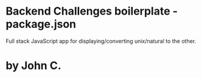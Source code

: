 # Backend Challenges boilerplate - package.json

Full stack JavaScript app for displaying/converting unix/natural to the other.

# by John C.
